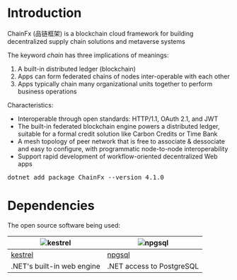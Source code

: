 # Introduction  

ChainFx (品链框架) is a blockchain cloud framework for building decentralized supply chain solutions and metaverse systems

The keyword <i>chain</i> has three implications of meanings:
1. A built-in distributed ledger (blockchain)
2. Apps can form federated chains of nodes inter-operable with each other
3. Apps typically chain many organizational units together to perform business operations 

Characteristics:

* Interoperable through open standards: HTTP/1.1, OAuth 2.1, and JWT
* The built-in federated blockchain engine powers a distributed ledger, suitable for a formal credit solution like Carbon Credits or Time Bank
* A mesh topology of peer network that is free to associate & dessociate and easy to configure, with programmatic node-to-node interoperability
* Support rapid development of workflow-oriented decentralized Web apps 

<pre>
dotnet add package ChainFx --version 4.1.0
</pre>

# Dependencies

The open source software being used: 

| ![kestrel](https://raw.githubusercontent.com/jzgi/chainfx/master/Docs/netcore.jpg) | ![npgsql](https://raw.githubusercontent.com/jzgi/chainfx/master/Docs/postgresql.png) |
| ---- | ----- |
| [kestrel](https://github.com/aspnet/AspNetCore) | [npgsql](http://www.npgsql.org) |
| .NET's built-in web engine | .NET access to PostgreSQL |
